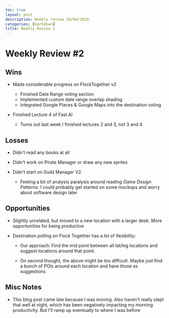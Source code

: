 ```yaml
---
toc: true
layout: post
description: Weekly review 10/04/2020.
categories: [markdown]
title: Weekly Review 2
---
```


# Weekly Review #2

## Wins

- Made considerable progress on FlockTogether v2

  - Finished Date Range voting section
  - Implemented custom date range overlap shading
  - Integrated Google Places & Google Maps into the destination voting

- Finished Lecture 4 of Fast.AI

  - Turns out last week I finished lectures 2 and 3, not 3 and 4

## Losses

- Didn't read any books at all

- Didn't work on Pirate Manager or draw any new sprites

- Didn't start on Guild Manager V2.

  - Feeling a bit of analysis paralysis around reading _Game Design Patterns_. I could probably get started on some mockups and worry about software design later

## Opportunities

- Slightly unrelated, but moved to a new location with a larger desk. More opportunities for being productive

- Destination polling on Flock Together has a lot of flexibility:

  - Our approach: Find the mid point between all lat/lng locations and suggest locations around that point.

  - On second thought, the above might be too difficult. Maybe just find a bunch of POIs around each location and have those as suggestions

## Misc Notes

- This blog post came late because I was moving. Also haven't really slept that well at night, which has been negatively impacting my morning productivity. But I'll ramp up eventually to where I was before
